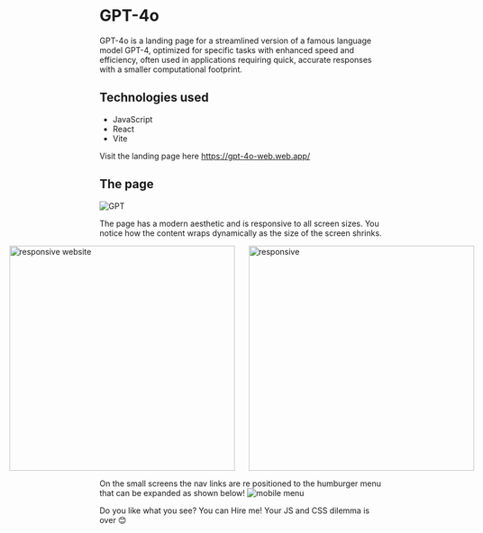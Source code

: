 # GPT-4o
GPT-4o is a landing page for a streamlined version of a famous language model GPT-4, optimized for specific tasks with enhanced speed and efficiency, often used in applications requiring quick, accurate responses with a smaller computational footprint.
## Technologies used
* JavaScript
* React
* Vite

Visit the landing page here https://gpt-4o-web.web.app/
## The page

![GPT](https://github.com/user-attachments/assets/4b575cf8-8a2b-4a7a-ab2a-8750bfdd4dea)

The page has a modern aesthetic and is responsive to all screen sizes. You notice how the content wraps dynamically as the size of the screen shrinks.
<div style="display:flex; justify-content:center;">
  <img src="https://github.com/user-attachments/assets/9f54d19f-0e66-4e6c-a33c-74395082f29a" alt="responsive website" style="width:400px; margin-right:25px" />
  <img src="https://github.com/user-attachments/assets/ec082482-8330-4215-8843-70e5b2343b36" alt="responsive" style="width:400px;"/>
</div>

On the small screens the nav links are re positioned to the humburger menu that can be expanded as shown below!
![mobile menu](https://github.com/user-attachments/assets/23b39ddc-d069-4c4e-89b2-d2e1c88efcb3)


Do you like what you see? You can Hire me! Your JS and CSS dilemma is over :blush:



